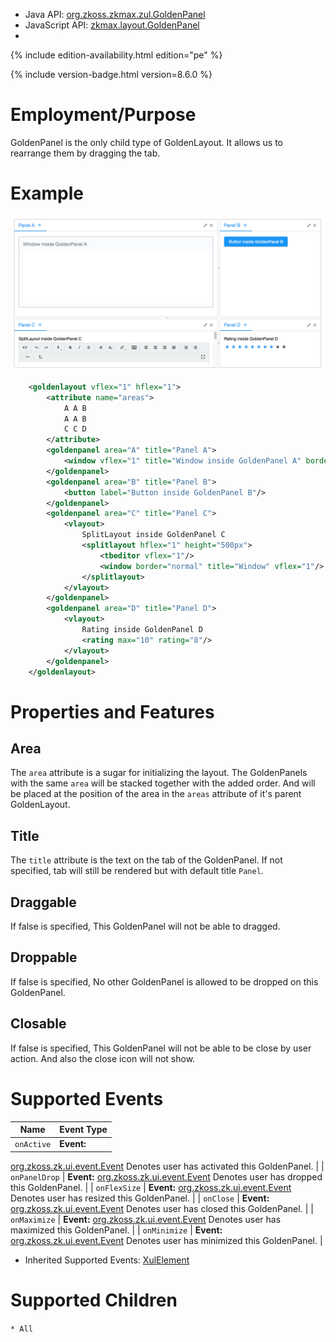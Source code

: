 
- Java API: [org.zkoss.zkmax.zul.GoldenPanel](https://www.zkoss.org/javadoc/latest/zk/org/zkoss/zkmax/zul/GoldenPanel.html)
- JavaScript API:
  [zkmax.layout.GoldenPanel](https://www.zkoss.org/javadoc/latest/jsdoc/classes/zkmax.layout.GoldenPanel.html)
- <!--REQUIRED ZK EDITION: PE -->
{% include edition-availability.html edition="pe" %}

{% include version-badge.html version=8.6.0 %}

# Employment/Purpose

GoldenPanel is the only child type of GoldenLayout. It allows us to
rearrange them by dragging the tab.

# Example

![](/zk_component_ref/images/ZKCompRef_GoldenLayout.png )

```xml
    <goldenlayout vflex="1" hflex="1">
        <attribute name="areas">
            A A B
            A A B
            C C D
        </attribute>
        <goldenpanel area="A" title="Panel A">
            <window vflex="1" title="Window inside GoldenPanel A" border="normal"/>
        </goldenpanel>
        <goldenpanel area="B" title="Panel B">
            <button label="Button inside GoldenPanel B"/>
        </goldenpanel>
        <goldenpanel area="C" title="Panel C">
            <vlayout>
                SplitLayout inside GoldenPanel C
                <splitlayout hflex="1" height="500px">
                    <tbeditor vflex="1"/>
                    <window border="normal" title="Window" vflex="1"/>
                </splitlayout>
            </vlayout>
        </goldenpanel>
        <goldenpanel area="D" title="Panel D">
            <vlayout>
                Rating inside GoldenPanel D
                <rating max="10" rating="8"/>
            </vlayout>
        </goldenpanel>
    </goldenlayout>
```

# Properties and Features

## Area

The `area` attribute is a sugar for initializing the layout. The
GoldenPanels with the same `area` will be stacked together with the
added order. And will be placed at the position of the area in the
`areas` attribute of it's parent GoldenLayout.

## Title

The `title` attribute is the text on the tab of the GoldenPanel. If not
specified, tab will still be rendered but with default title `Panel`.

## Draggable

If false is specified, This GoldenPanel will not be able to dragged.

## Droppable

If false is specified, No other GoldenPanel is allowed to be dropped on
this GoldenPanel.

## Closable

If false is specified, This GoldenPanel will not be able to be close by
user action. And also the close icon will not show.

# Supported Events

| Name | Event Type |
|---|---|
| `onActive` | <strong>Event:</strong>
[org.zkoss.zk.ui.event.Event](https://www.zkoss.org/javadoc/latest/zk/org/zkoss/zk/ui/event/Event.html) Denotes user has
activated this GoldenPanel. |
| `onPanelDrop` | <strong>Event:</strong>
[org.zkoss.zk.ui.event.Event](https://www.zkoss.org/javadoc/latest/zk/org/zkoss/zk/ui/event/Event.html) Denotes user has dropped
this GoldenPanel. |
| `onFlexSize` | <strong>Event:</strong>
[org.zkoss.zk.ui.event.Event](https://www.zkoss.org/javadoc/latest/zk/org/zkoss/zk/ui/event/Event.html) Denotes user has resized
this GoldenPanel. |
| `onClose` | <strong>Event:</strong>
[org.zkoss.zk.ui.event.Event](https://www.zkoss.org/javadoc/latest/zk/org/zkoss/zk/ui/event/Event.html) Denotes user has closed
this GoldenPanel. |
| `onMaximize` | <strong>Event:</strong>
[org.zkoss.zk.ui.event.Event](https://www.zkoss.org/javadoc/latest/zk/org/zkoss/zk/ui/event/Event.html) Denotes user has
maximized this GoldenPanel. |
| `onMinimize` | <strong>Event:</strong>
[org.zkoss.zk.ui.event.Event](https://www.zkoss.org/javadoc/latest/zk/org/zkoss/zk/ui/event/Event.html) Denotes user has
minimized this GoldenPanel. |

- Inherited Supported Events: [ XulElement]({{site.baseurl}}/zk_component_ref/xulelement#Supported_Events)

# Supported Children

`* All`



